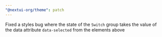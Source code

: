 ```yaml
---
"@nextui-org/theme": patch
---
```


Fixed a styles bug where the state of the `Switch` group takes the value of the data attribute `data-selected` from the elements above
